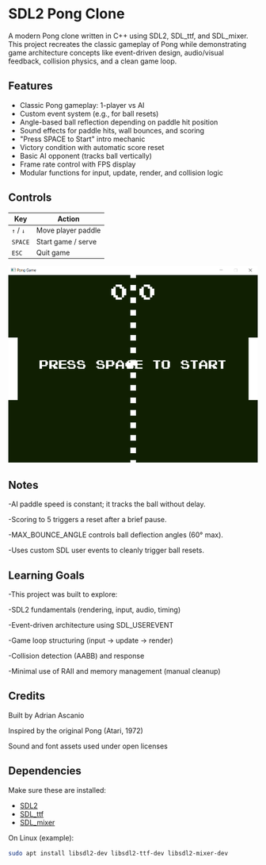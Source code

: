# SDL2 Pong Clone

A modern Pong clone written in C++ using SDL2, SDL_ttf, and SDL_mixer. 
This project recreates the classic gameplay of Pong while demonstrating game architecture concepts like 
event-driven design, audio/visual feedback, collision physics, and a clean game loop.

## Features

- Classic Pong gameplay: 1-player vs AI
- Custom event system (e.g., for ball resets)
- Angle-based ball reflection depending on paddle hit position
- Sound effects for paddle hits, wall bounces, and scoring
- "Press SPACE to Start" intro mechanic
- Victory condition with automatic score reset
- Basic AI opponent (tracks ball vertically)
- Frame rate control with FPS display
- Modular functions for input, update, render, and collision logic

## Controls

| Key         | Action              |
|-------------|---------------------|
| `↑` / `↓`   | Move player paddle  |
| `SPACE`     | Start game / serve  |
| `ESC`       | Quit game           |

[![Start Screen](StartScreen.png)](https://github.com/Elif-dev86/SDL2-Pong/blob/main/StartScreen.PNG?raw=true)

## Notes

-AI paddle speed is constant; it tracks the ball without delay.

-Scoring to 5 triggers a reset after a brief pause.

-MAX_BOUNCE_ANGLE controls ball deflection angles (60° max).

-Uses custom SDL user events to cleanly trigger ball resets.

## Learning Goals

-This project was built to explore:

-SDL2 fundamentals (rendering, input, audio, timing)

-Event-driven architecture using SDL_USEREVENT

-Game loop structuring (input → update → render)

-Collision detection (AABB) and response

-Minimal use of RAII and memory management (manual cleanup)

## Credits

Built by Adrian Ascanio

Inspired by the original Pong (Atari, 1972)

Sound and font assets used under open licenses

## Dependencies

Make sure these are installed:

- [SDL2](https://www.libsdl.org/)
- [SDL_ttf](https://github.com/libsdl-org/SDL_ttf)
- [SDL_mixer](https://github.com/libsdl-org/SDL_mixer)

On Linux (example):

```bash
sudo apt install libsdl2-dev libsdl2-ttf-dev libsdl2-mixer-dev
